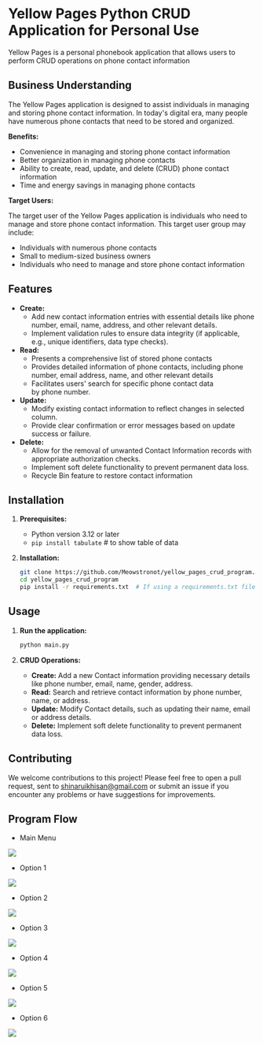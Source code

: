 # Yellow Pages Python CRUD Application for Personal Use

Yellow Pages is a personal phonebook application that allows users to perform CRUD operations on phone contact information

## Business Understanding

The Yellow Pages application is designed to assist individuals in managing and storing phone contact information. In today's digital era, many people have numerous phone contacts that need to be stored and organized.


**Benefits:**

* Convenience in managing and storing phone contact information
* Better organization in managing phone contacts
* Ability to create, read, update, and delete (CRUD) phone contact information
* Time and energy savings in managing phone contacts

**Target Users:**

The target user of the Yellow Pages application is individuals who need to manage and store phone contact information. This target user group may include:

- Individuals with numerous phone contacts
- Small to medium-sized business owners
- Individuals who need to manage and store phone contact information


## Features

* **Create:**
    * Add new contact information entries with essential details like phone number, email, name, address, and other relevant details.
    * Implement validation rules to ensure data integrity (if applicable, e.g., unique identifiers, data type checks).
* **Read:**
    - Presents a comprehensive list of stored phone contacts
    - Provides detailed information of phone contacts, including phone number, email address, name, and other relevant details
    - Facilitates users' search for specific phone contact data by phone number.
* **Update:**
    * Modify existing contact information to reflect changes in selected column.
    * Provide clear confirmation or error messages based on update success or failure.
* **Delete:**
    * Allow for the removal of unwanted Contact Information records with appropriate authorization checks.
    * Implement soft delete functionality to prevent permanent data loss.
    * Recycle Bin feature to restore contact information

## Installation

1. **Prerequisites:**
    * Python version 3.12  or later
    * `pip install tabulate`  # to show table of data

2. **Installation:**
    ```bash
    git clone https://github.com/Meowstronot/yellow_pages_crud_program.git
    cd yellow_pages_crud_program
    pip install -r requirements.txt  # If using a requirements.txt file
    ```

## Usage

1. **Run the application:**
    ```bash
    python main.py
    ```

2. **CRUD Operations:**
    * **Create:** Add a new Contact information providing necessary details like phone number, email, name, gender, address.
    * **Read:** Search and retrieve contact information by phone number, name, or address.
    * **Update:** Modify Contact details, such as updating their name, email or address details.
    * **Delete:** Implement soft delete functionality to prevent permanent data loss.


## Contributing
We welcome contributions to this project! Please feel free to open a pull request, sent to shinaruikhisan@gmail.com or submit an issue if you encounter any problems or have suggestions for improvements.

## Program Flow
* Main Menu
<img src="./Program Flow (Main Menu).svg">

* Option 1
<img src="./Option 1.svg">

* Option 2
<img src="./Option 2.svg">

* Option 3
<img src="./Option 3.svg">

* Option 4
<img src="./Option 4.svg">

* Option 5
<img src="./Option 5.svg">

* Option 6
<img src="./Option 6.svg">